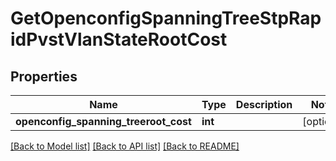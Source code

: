# GetOpenconfigSpanningTreeStpRapidPvstVlanStateRootCost

## Properties
Name | Type | Description | Notes
------------ | ------------- | ------------- | -------------
**openconfig_spanning_treeroot_cost** | **int** |  | [optional] 

[[Back to Model list]](../README.md#documentation-for-models) [[Back to API list]](../README.md#documentation-for-api-endpoints) [[Back to README]](../README.md)


